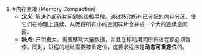 1. #内存紧凑 (Memory Compaction)
    *   **定义**: 解决外部碎片问题的终极手段。通过移动所有已分配的内存分区，使它们在物理上连续，从而将所有小的空闲碎片合并成一个大的连续空闲区。
    *   **缺点**: 开销极大。需要移动大量数据，并且在移动期间所有进程都必须暂停。同时，进程的地址需要被重定位，这要求程序是**动态可重定位**的。
